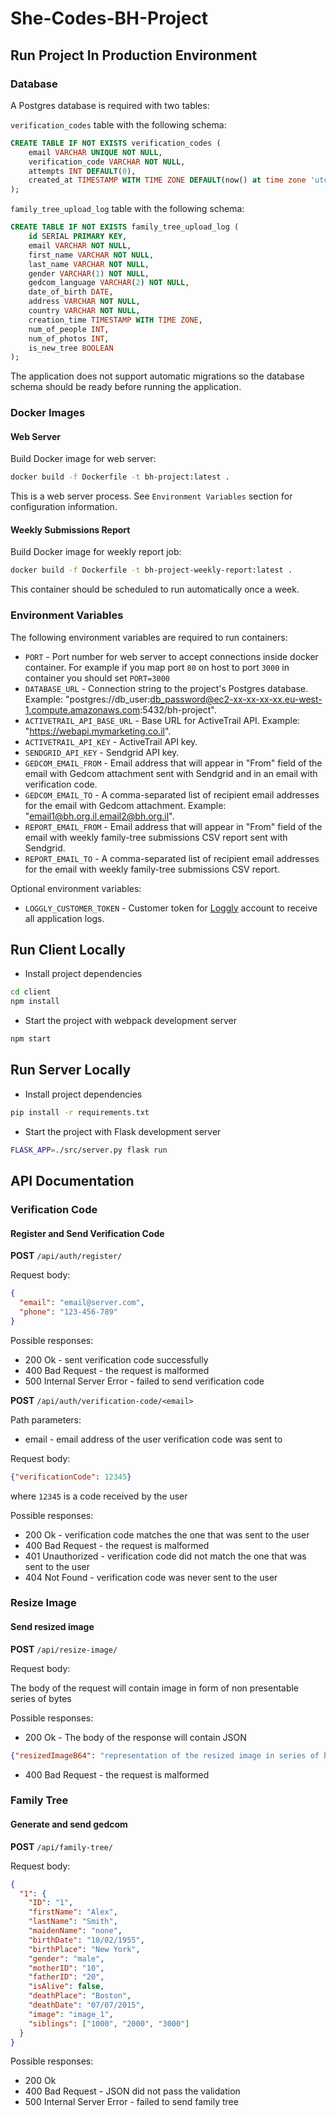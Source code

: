 # She-Codes-BH-Project

## Run Project In Production Environment

### Database

A Postgres database is required with two tables:

`verification_codes` table with the following schema:

```sql
CREATE TABLE IF NOT EXISTS verification_codes (
    email VARCHAR UNIQUE NOT NULL,
    verification_code VARCHAR NOT NULL,
    attempts INT DEFAULT(0),
    created_at TIMESTAMP WITH TIME ZONE DEFAULT(now() at time zone 'utc')
);
```

`family_tree_upload_log` table with the following schema:

```sql
CREATE TABLE IF NOT EXISTS family_tree_upload_log (
    id SERIAL PRIMARY KEY,
    email VARCHAR NOT NULL,
    first_name VARCHAR NOT NULL,
    last_name VARCHAR NOT NULL,
    gender VARCHAR(1) NOT NULL,
    gedcom_language VARCHAR(2) NOT NULL,
    date_of_birth DATE,
    address VARCHAR NOT NULL,
    country VARCHAR NOT NULL,
    creation_time TIMESTAMP WITH TIME ZONE,
    num_of_people INT,
    num_of_photos INT,
    is_new_tree BOOLEAN
);
```

The application does not support automatic migrations so the database schema should be ready before running the application.

### Docker Images


#### Web Server

Build Docker image for web server:

```bash
docker build -f Dockerfile -t bh-project:latest .
```

This is a web server process. See `Environment Variables` section for configuration information.

#### Weekly Submissions Report

Build Docker image for weekly report job:

```bash
docker build -f Dockerfile -t bh-project-weekly-report:latest .
```

This container should be scheduled to run automatically once a week.

### Environment Variables

The following environment variables are required to run containers:

* `PORT` - Port number for web server to accept connections inside docker container. For example if you map port `80` on host to port `3000` in container you should set `PORT=3000` 
* `DATABASE_URL` - Connection string to the project's Postgres database. Example: "postgres://db_user:db_password@ec2-xx-xx-xx-xx.eu-west-1.compute.amazonaws.com:5432/bh-project".
* `ACTIVETRAIL_API_BASE_URL` - Base URL for ActiveTrail API. Example: "https://webapi.mymarketing.co.il".
* `ACTIVETRAIL_API_KEY` - ActiveTrail API key.
* `SENDGRID_API_KEY` - Sendgrid API key.
* `GEDCOM_EMAIL_FROM` - Email address that will appear in "From" field of the email with Gedcom attachment sent with Sendgrid and in an email with verification code.
* `GEDCOM_EMAIL_TO` - A comma-separated list of recipient email addresses for the email with Gedcom attachment. Example: "email1@bh.org.il,email2@bh.org.il".
* `REPORT_EMAIL_FROM` - Email address that will appear in "From" field of the email with weekly family-tree submissions CSV report sent with Sendgrid.
* `REPORT_EMAIL_TO` - A comma-separated list of recipient email addresses for the email with weekly family-tree submissions CSV report.

Optional environment variables:

* `LOGGLY_CUSTOMER_TOKEN` - Customer token for [Loggly](https://www.loggly.com/) account to receive all application logs.

## Run Client Locally

* Install project dependencies

```bash
cd client
npm install
```

* Start the project with webpack development server

```bash
npm start
```

## Run Server Locally

* Install project dependencies

```bash
pip install -r requirements.txt
```

* Start the project with Flask development server

```bash
FLASK_APP=./src/server.py flask run
```

## API Documentation

### Verification Code

#### Register and Send Verification Code

**POST** `/api/auth/register/`

Request body:

```json
{
  "email": "email@server.com",
  "phone": "123-456-789"
}
```

Possible responses:

* 200 Ok - sent verification code successfully 
* 400 Bad Request - the request is malformed
* 500 Internal Server Error - failed to send verification code

**POST** `/api/auth/verification-code/<email>`

Path parameters:

* email - email address of the user verification code was sent to

Request body:

```json
{"verificationCode": 12345}
```

where `12345` is a code received by the user 

Possible responses:

* 200 Ok - verification code matches the one that was sent to the user
* 400 Bad Request - the request is malformed
* 401 Unauthorized - verification code did not match the one that was sent to the user
* 404 Not Found - verification code was never sent to the user


### Resize Image

#### Send resized image 

**POST** `/api/resize-image/`


Request body:

The body of the request will contain image in form of non presentable series of bytes 


Possible responses:

* 200 Ok - The body of the response will contain JSON 

```json
{"resizedImageB64": "representation of the resized image in series of bytes" }
```
* 400 Bad Request - the request is malformed



### Family Tree

#### Generate and send gedcom

**POST** `/api/family-tree/`


Request body:

```json
{
  "1": {
    "ID": "1",
    "firstName": "Alex",
    "lastName": "Smith",
    "maidenName": "none",
    "birthDate": "10/02/1955",
    "birthPlace": "New York",
    "gender": "male",
    "motherID": "10",
    "fatherID": "20",
    "isAlive": false,
    "deathPlace": "Boston",
    "deathDate": "07/07/2015",
    "image": "image_1",
    "siblings": ["1000", "2000", "3000"]
  }
}
```

Possible responses:

* 200 Ok
* 400 Bad Request - JSON did not pass the validation 
* 500 Internal Server Error - failed to send family tree 
